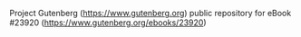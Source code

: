 Project Gutenberg (https://www.gutenberg.org) public repository for eBook #23920 (https://www.gutenberg.org/ebooks/23920)

